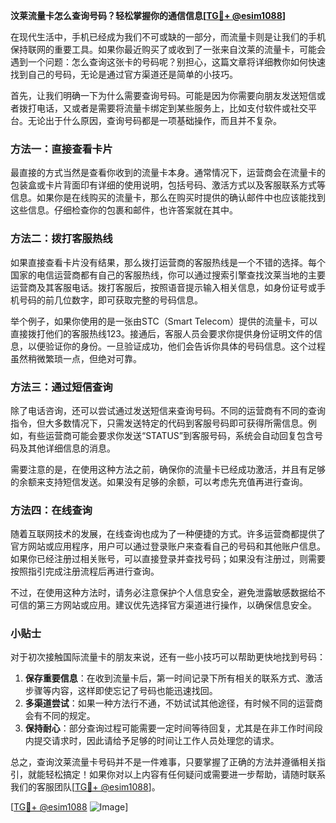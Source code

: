 **汶莱流量卡怎么查询号码？轻松掌握你的通信信息[[TG💪+ @esim1088](https://t.me/s/esim1088)]**

在现代生活中，手机已经成为我们不可或缺的一部分，而流量卡则是让我们的手机保持联网的重要工具。如果你最近购买了或收到了一张来自汶莱的流量卡，可能会遇到一个问题：怎么查询这张卡的号码呢？别担心，这篇文章将详细教你如何快速找到自己的号码，无论是通过官方渠道还是简单的小技巧。

首先，让我们明确一下为什么需要查询号码。可能是因为你需要向朋友发送短信或者拨打电话，又或者是需要将流量卡绑定到某些服务上，比如支付软件或社交平台。无论出于什么原因，查询号码都是一项基础操作，而且并不复杂。

### 方法一：直接查看卡片

最直接的方式当然是查看你收到的流量卡本身。通常情况下，运营商会在流量卡的包装盒或卡片背面印有详细的使用说明，包括号码、激活方式以及客服联系方式等信息。如果你是在线购买的流量卡，那么在购买时提供的确认邮件中也应该能找到这些信息。仔细检查你的包裹和邮件，也许答案就在其中。

### 方法二：拨打客服热线

如果直接查看卡片没有结果，那么拨打运营商的客服热线是一个不错的选择。每个国家的电信运营商都有自己的客服热线，你可以通过搜索引擎查找汶莱当地的主要运营商及其客服电话。拨打客服后，按照语音提示输入相关信息，如身份证号或手机号码的前几位数字，即可获取完整的号码信息。

举个例子，如果你使用的是一张由STC（Smart Telecom）提供的流量卡，可以直接拨打他们的客服热线123。接通后，客服人员会要求你提供身份证明文件的信息，以便验证你的身份。一旦验证成功，他们会告诉你具体的号码信息。这个过程虽然稍微繁琐一点，但绝对可靠。

### 方法三：通过短信查询

除了电话咨询，还可以尝试通过发送短信来查询号码。不同的运营商有不同的查询指令，但大多数情况下，只需发送特定的代码到客服号码即可获得所需信息。例如，有些运营商可能会要求你发送“STATUS”到客服号码，系统会自动回复包含号码及其他详细信息的消息。

需要注意的是，在使用这种方法之前，确保你的流量卡已经成功激活，并且有足够的余额来支持短信发送。如果没有足够的余额，可以考虑先充值再进行查询。

### 方法四：在线查询

随着互联网技术的发展，在线查询也成为了一种便捷的方式。许多运营商都提供了官方网站或应用程序，用户可以通过登录账户来查看自己的号码和其他账户信息。如果你已经注册过相关账号，可以直接登录并查找号码；如果没有注册过，则需要按照指引完成注册流程后再进行查询。

不过，在使用这种方法时，请务必注意保护个人信息安全，避免泄露敏感数据给不可信的第三方网站或应用。建议优先选择官方渠道进行操作，以确保信息安全。

### 小贴士

对于初次接触国际流量卡的朋友来说，还有一些小技巧可以帮助更快地找到号码：

1. **保存重要信息**：在收到流量卡后，第一时间记录下所有相关的联系方式、激活步骤等内容，这样即使忘记了号码也能迅速找回。
2. **多渠道尝试**：如果一种方法行不通，不妨试试其他途径，有时候不同的运营商会有不同的规定。
3. **保持耐心**：部分查询过程可能需要一定时间等待回复，尤其是在非工作时间段内提交请求时，因此请给予足够的时间让工作人员处理您的请求。

总之，查询汶莱流量卡号码并不是一件难事，只要掌握了正确的方法并遵循相关指引，就能轻松搞定！如果你对以上内容有任何疑问或需要进一步帮助，请随时联系我们的客服团队[[TG💪+ @esim1088](https://t.me/s/esim1088)]。

[[TG💪+ @esim1088](https://t.me/s/esim1088) ![Image](https://i.postimg.cc/4NQfJmqS/Snipaste-2025-05-13-00-14-12.png)]